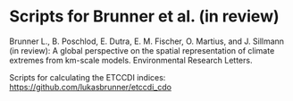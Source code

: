 # Scripts for Brunner et al. (in review)

Brunner L., B. Poschlod, E. Dutra, E. M. Fischer, O. Martius, and J. Sillmann (in review): A global perspective on the spatial representation of climate extremes from km-scale models. Environmental Research Letters. 

Scripts for calculating the ETCCDI indices: https://github.com/lukasbrunner/etccdi_cdo
